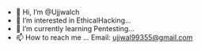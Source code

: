 - 👋 Hi, I’m @Ujjwalch
- 👀 I’m interested in EthicalHacking...
- 🌱 I’m currently learning Pentesting...
- 📫 How to reach me ... Email: ujjwal99355@gmail.com

<!---
Ujjwalch/Ujjwalch is a ✨ special ✨ repository because its `README.md` (this file) appears on your GitHub profile.
You can click the Preview link to take a look at your changes.
--->
